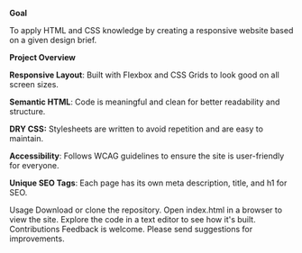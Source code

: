 **Goal**

To apply HTML and CSS knowledge by creating a responsive website based on a given design brief.

**Project Overview**

**Responsive Layout**: Built with Flexbox and CSS Grids to look good on all screen sizes.

**Semantic HTML**: Code is meaningful and clean for better readability and structure.

**DRY CSS:** Stylesheets are written to avoid repetition and are easy to maintain.

**Accessibility**: Follows WCAG guidelines to ensure the site is user-friendly for everyone.

**Unique SEO Tags**: Each page has its own meta description, title, and h1 for SEO.

Usage
Download or clone the repository.
Open index.html in a browser to view the site.
Explore the code in a text editor to see how it's built.
Contributions
Feedback is welcome. Please send suggestions for improvements.
